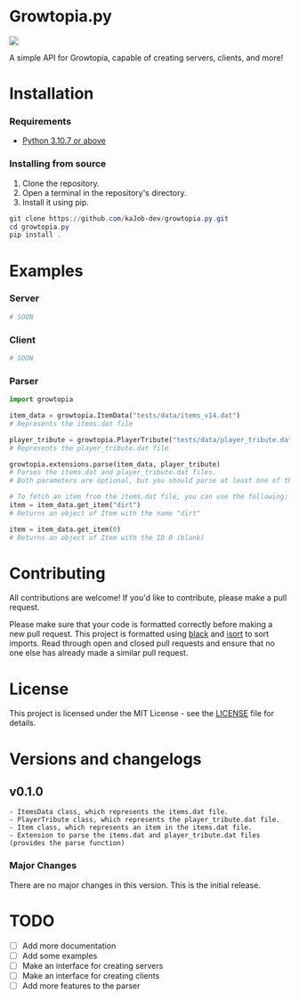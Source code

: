 # Growtopia.py
[![](https://discord.com/api/guilds/1009905646897999913/embed.png)](https://discord.gg/3RYSVwBCQC)

A simple API for Growtopia, capable of creating servers, clients, and more!

# Installation
### Requirements
- [Python 3.10.7 or above](https://www.python.org/downloads/)

### Installing from source

1. Clone the repository.
2. Open a terminal in the repository's directory.
3. Install it using pip.

```powershell
git clone https://github.com/kaJob-dev/growtopia.py.git
cd growtopia.py
pip install .
```

# Examples
### Server
```python
# SOON
```

### Client
```python
# SOON
```

### Parser
```python
import growtopia

item_data = growtopia.ItemData("tests/data/items_v14.dat") 
# Represents the items.dat file

player_tribute = growtopia.PlayerTribute("tests/data/player_tribute.dat") 
# Represents the player_tribute.dat file

growtopia.extensions.parse(item_data, player_tribute) 
# Parses the items.dat and player_tribute.dat files. 
# Both parameters are optional, but you should parse at least one of them.

# To fetch an item from the items.dat file, you can use the following:
item = item_data.get_item("dirt") 
# Returns an object of Item with the name "dirt"

item = item_data.get_item(0) 
# Returns an object of Item with the ID 0 (blank)
```


# Contributing
All contributions are welcome! If you'd like to contribute, please make a pull request.

Please make sure that your code is formatted correctly before making a new pull request. This project is formatted using [black](https://black.readthedocs.io/en/stable/) and [isort](https://pycqa.github.io/isort/) to sort imports. Read through open and closed pull requests and ensure that no one else has already made a similar pull request. 

# License
This project is licensed under the MIT License - see the [LICENSE](LICENSE) file for details.

# Versions and changelogs
## v0.1.0
    - ItemsData class, which represents the items.dat file.
    - PlayerTribute class, which represents the player_tribute.dat file.
    - Item class, which represents an item in the items.dat file.
    - Extension to parse the items.dat and player_tribute.dat files (provides the parse function)

### Major Changes
There are no major changes in this version. This is the initial release.

# TODO
- [ ] Add more documentation
- [ ] Add some examples
- [ ] Make an interface for creating servers 
- [ ] Make an interface for creating clients
- [ ] Add more features to the parser